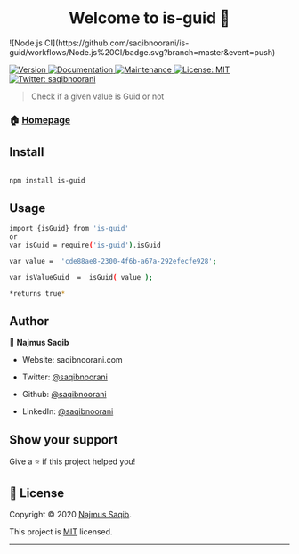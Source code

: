 
<h1  align="center">Welcome to is-guid 👋</h1>
![Node.js CI](https://github.com/saqibnoorani/is-guid/workflows/Node.js%20CI/badge.svg?branch=master&event=push)

<p>

<a  href="https://www.npmjs.com/package/is-guid"  target="_blank">

<img  alt="Version"  src="https://img.shields.io/npm/v/is-guid.svg">

</a>

<a  href="https://github.com/saqibnoorani/is-guid#readme"  target="_blank">

<img  alt="Documentation"  src="https://img.shields.io/badge/documentation-yes-brightgreen.svg"  />

</a>

<a  href="https://github.com/saqibnoorani/is-guid/graphs/commit-activity"  target="_blank">

<img  alt="Maintenance"  src="https://img.shields.io/badge/Maintained%3F-yes-green.svg"  />

</a>

<a  href="https://github.com/saqibnoorani/is-guid/blob/master/LICENSE"  target="_blank">

<img  alt="License: MIT"  src="https://img.shields.io/github/license/saqibnoorani/is-guid"  />

</a>

<a  href="https://twitter.com/saqibnoorani"  target="_blank">

<img  alt="Twitter: saqibnoorani"  src="https://img.shields.io/twitter/follow/saqibnoorani.svg?style=social"  />

</a>

</p>

  

> Check if a given value is Guid or not

  

### 🏠 [Homepage](https://www.npmjs.com/package/is-guid)

  

## Install

  

```sh

npm install is-guid

```

  

## Usage

  

```sh
import {isGuid} from 'is-guid'
or
var isGuid = require('is-guid').isGuid

var value =  'cde88ae8-2300-4f6b-a67a-292efecfe928';

var isValueGuid  =  isGuid( value );

*returns true*

```

  

## Author

  

👤 **Najmus Saqib**

  

* Website: saqibnoorani.com

* Twitter: [@saqibnoorani](https://twitter.com/saqibnoorani)

* Github: [@saqibnoorani](https://github.com/saqibnoorani)

* LinkedIn: [@saqibnoorani](https://linkedin.com/in/saqibnoorani)

  

## Show your support

  

Give a ⭐️ if this project helped you!

  

## 📝 License

  

Copyright © 2020 [Najmus Saqib](https://github.com/saqibnoorani).<br  />

This project is [MIT](https://github.com/saqibnoorani/is-guid/blob/master/LICENSE) licensed.

  

***

